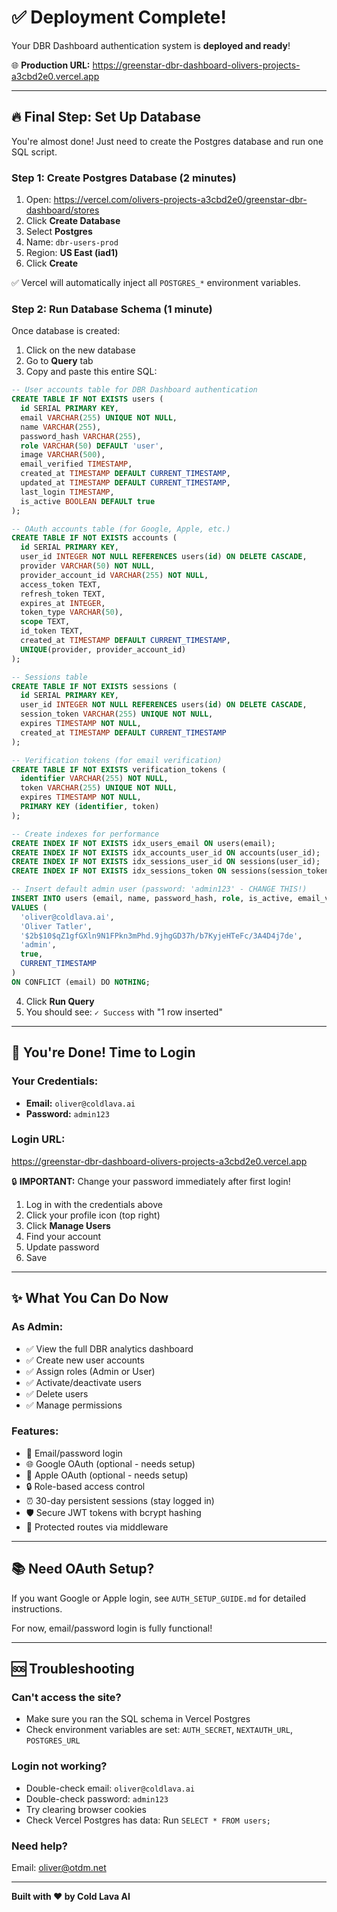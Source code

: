 # ✅ Deployment Complete!

Your DBR Dashboard authentication system is **deployed and ready**!

🌐 **Production URL:** https://greenstar-dbr-dashboard-olivers-projects-a3cbd2e0.vercel.app

---

## 🔥 Final Step: Set Up Database

You're almost done! Just need to create the Postgres database and run one SQL script.

### Step 1: Create Postgres Database (2 minutes)

1. Open: https://vercel.com/olivers-projects-a3cbd2e0/greenstar-dbr-dashboard/stores
2. Click **Create Database**
3. Select **Postgres**
4. Name: `dbr-users-prod`
5. Region: **US East (iad1)**
6. Click **Create**

✅ Vercel will automatically inject all `POSTGRES_*` environment variables.

### Step 2: Run Database Schema (1 minute)

Once database is created:

1. Click on the new database
2. Go to **Query** tab
3. Copy and paste this entire SQL:

```sql
-- User accounts table for DBR Dashboard authentication
CREATE TABLE IF NOT EXISTS users (
  id SERIAL PRIMARY KEY,
  email VARCHAR(255) UNIQUE NOT NULL,
  name VARCHAR(255),
  password_hash VARCHAR(255),
  role VARCHAR(50) DEFAULT 'user',
  image VARCHAR(500),
  email_verified TIMESTAMP,
  created_at TIMESTAMP DEFAULT CURRENT_TIMESTAMP,
  updated_at TIMESTAMP DEFAULT CURRENT_TIMESTAMP,
  last_login TIMESTAMP,
  is_active BOOLEAN DEFAULT true
);

-- OAuth accounts table (for Google, Apple, etc.)
CREATE TABLE IF NOT EXISTS accounts (
  id SERIAL PRIMARY KEY,
  user_id INTEGER NOT NULL REFERENCES users(id) ON DELETE CASCADE,
  provider VARCHAR(50) NOT NULL,
  provider_account_id VARCHAR(255) NOT NULL,
  access_token TEXT,
  refresh_token TEXT,
  expires_at INTEGER,
  token_type VARCHAR(50),
  scope TEXT,
  id_token TEXT,
  created_at TIMESTAMP DEFAULT CURRENT_TIMESTAMP,
  UNIQUE(provider, provider_account_id)
);

-- Sessions table
CREATE TABLE IF NOT EXISTS sessions (
  id SERIAL PRIMARY KEY,
  user_id INTEGER NOT NULL REFERENCES users(id) ON DELETE CASCADE,
  session_token VARCHAR(255) UNIQUE NOT NULL,
  expires TIMESTAMP NOT NULL,
  created_at TIMESTAMP DEFAULT CURRENT_TIMESTAMP
);

-- Verification tokens (for email verification)
CREATE TABLE IF NOT EXISTS verification_tokens (
  identifier VARCHAR(255) NOT NULL,
  token VARCHAR(255) UNIQUE NOT NULL,
  expires TIMESTAMP NOT NULL,
  PRIMARY KEY (identifier, token)
);

-- Create indexes for performance
CREATE INDEX IF NOT EXISTS idx_users_email ON users(email);
CREATE INDEX IF NOT EXISTS idx_accounts_user_id ON accounts(user_id);
CREATE INDEX IF NOT EXISTS idx_sessions_user_id ON sessions(user_id);
CREATE INDEX IF NOT EXISTS idx_sessions_token ON sessions(session_token);

-- Insert default admin user (password: 'admin123' - CHANGE THIS!)
INSERT INTO users (email, name, password_hash, role, is_active, email_verified)
VALUES (
  'oliver@coldlava.ai',
  'Oliver Tatler',
  '$2b$10$qZ1gfGXln9N1FPkn3mPhd.9jhgGD37h/b7KyjeHTeFc/3A4D4j7de',
  'admin',
  true,
  CURRENT_TIMESTAMP
)
ON CONFLICT (email) DO NOTHING;
```

4. Click **Run Query**
5. You should see: `✓ Success` with "1 row inserted"

---

## 🎉 You're Done! Time to Login

### Your Credentials:
- **Email:** `oliver@coldlava.ai`
- **Password:** `admin123`

### Login URL:
https://greenstar-dbr-dashboard-olivers-projects-a3cbd2e0.vercel.app

🔒 **IMPORTANT:** Change your password immediately after first login!

1. Log in with the credentials above
2. Click your profile icon (top right)
3. Click **Manage Users**
4. Find your account
5. Update password
6. Save

---

## ✨ What You Can Do Now

### As Admin:
- ✅ View the full DBR analytics dashboard
- ✅ Create new user accounts
- ✅ Assign roles (Admin or User)
- ✅ Activate/deactivate users
- ✅ Delete users
- ✅ Manage permissions

### Features:
- 🔐 Email/password login
- 🌐 Google OAuth (optional - needs setup)
- 🍎 Apple OAuth (optional - needs setup)
- 🔒 Role-based access control
- ⏰ 30-day persistent sessions (stay logged in)
- 🛡️ Secure JWT tokens with bcrypt hashing
- 🚀 Protected routes via middleware

---

## 📚 Need OAuth Setup?

If you want Google or Apple login, see `AUTH_SETUP_GUIDE.md` for detailed instructions.

For now, email/password login is fully functional!

---

## 🆘 Troubleshooting

### Can't access the site?
- Make sure you ran the SQL schema in Vercel Postgres
- Check environment variables are set: `AUTH_SECRET`, `NEXTAUTH_URL`, `POSTGRES_URL`

### Login not working?
- Double-check email: `oliver@coldlava.ai`
- Double-check password: `admin123`
- Try clearing browser cookies
- Check Vercel Postgres has data: Run `SELECT * FROM users;`

### Need help?
Email: oliver@otdm.net

---

**Built with ❤️ by Cold Lava AI**
